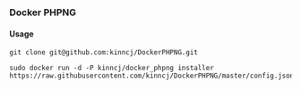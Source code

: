 ### Docker PHPNG

#### Usage

```
git clone git@github.com:kinncj/DockerPHPNG.git

sudo docker run -d -P kinncj/docker_phpng installer https://raw.githubusercontent.com/kinncj/DockerPHPNG/master/config.json
```

